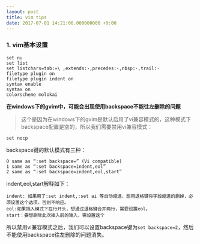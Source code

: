 ```yaml
---
layout: post
title: vim tips
date: 2017-07-01 14:21:00.000000000 +9:00
---
```


### 1. vim基本设置

```
set nu
set list
set listchars=tab:»\ ,extends:›,precedes:‹,nbsp:·,trail:·
filetype plugin on
filetype plugin indent on
syntax enable
syntax on
colorscheme molokai
```
**在windows下的gvim中，可能会出现使用backspace不能往左删除的问题**

> 这个是因为在windows下的gvim是默认启用了vi兼容模式的，这种模式下backspace配置是空的，所以我们需要禁用vi兼容模式：

`set nocp`

backspace键的默认模式有三种：

```
0 same as “:set backspace=” (Vi compatible)
1 same as “:set backspace=indent,eol”
2 same as “:set backspace=indent,eol,start”
```

indent,eol,start解释如下：


```
indent: 如果用了:set indent,:set ai 等自动缩进，想用退格键将字段缩进的删掉，必须设置这个选项。否则不响应。
eol:如果插入模式下在行开头，想通过退格键合并两行，需要设置eol。
start：要想删除此次插入前的输入，需设置这个
```

所以禁用vi兼容模式之后，我们可以设置backspace键为`set backspace=2`，然后不能使用backspace往左删除的问题消失。
